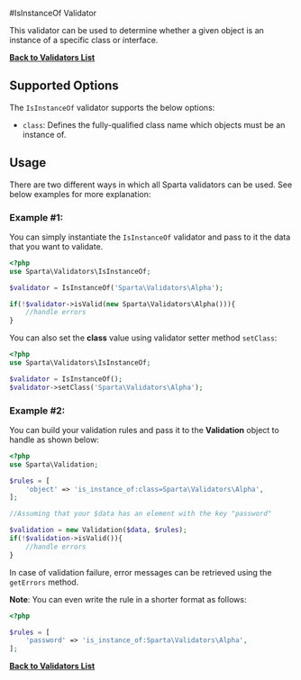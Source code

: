 #IsInstanceOf Validator

This validator can be used to determine whether a given object is an instance of a specific class or interface. 

[**Back to Validators List**](./reference.md#validators-list)

## Supported Options
The `IsInstanceOf` validator supports the below options:

* `class`: Defines the fully-qualified class name which objects must be an instance of.


## Usage
There are two different ways in which all Sparta validators can be used. See below examples for more explanation:

### Example #1:
You can simply instantiate the `IsInstanceOf` validator and pass to it the data that you want to validate. 

```php
<?php
use Sparta\Validators\IsInstanceOf;

$validator = IsInstanceOf('Sparta\Validators\Alpha');

if(!$validator->isValid(new Sparta\Validators\Alpha())){ 
	//handle errors
}
```
You can also set the __class__ value using validator setter method `setClass`:
 
```php
<?php
use Sparta\Validators\IsInstanceOf;

$validator = IsInstanceOf();
$validator->setClass('Sparta\Validators\Alpha');

```

### Example #2:
You can build your validation rules and pass it to the __Validation__ object to handle as shown below:

```php
<?php
use Sparta\Validation;

$rules = [
	'object' => 'is_instance_of:class=Sparta\Validators\Alpha',
];

//Assuming that your $data has an element with the key "password"

$validation = new Validation($data, $rules);
if(!$validation->isValid()){
	//handle errors
}

```
In case of validation failure, error messages can be retrieved using the `getErrors` method.

__Note__: You can even write the rule in a shorter format as follows:

```php
<?php

$rules = [
	'password' => 'is_instance_of:Sparta\Validators\Alpha',
];

```
[**Back to Validators List**](./reference.md#validators-list)
